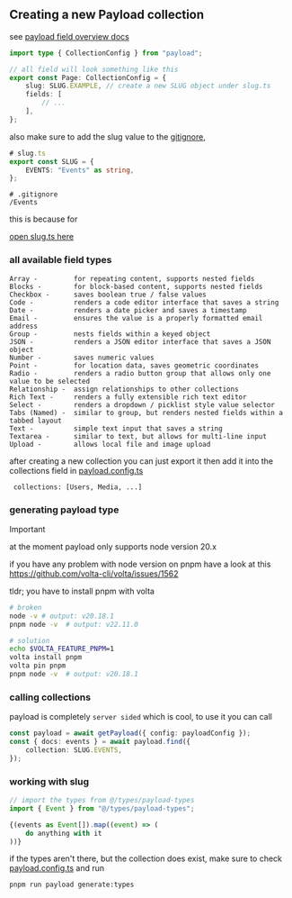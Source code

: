 ## Creating a new Payload collection

see [payload field overview docs](https://payloadcms.com/docs/fields/overview)

```ts
import type { CollectionConfig } from "payload";

// all field will look something like this
export const Page: CollectionConfig = {
    slug: SLUG.EXAMPLE, // create a new SLUG object under slug.ts
    fields: [
        // ...
    ],
};
```

also make sure to add the slug value to the [gitignore](../../.gitignore),

```ts
# slug.ts
export const SLUG = {
    EVENTS: "Events" as string,
};
```

```
# .gitignore
/Events
```

this is because for

[open slug.ts here](../libs/consts/slug.ts)

### all available field types

```
Array -         for repeating content, supports nested fields
Blocks -        for block-based content, supports nested fields
Checkbox -      saves boolean true / false values
Code -          renders a code editor interface that saves a string
Date -          renders a date picker and saves a timestamp
Email -         ensures the value is a properly formatted email address
Group -         nests fields within a keyed object
JSON -          renders a JSON editor interface that saves a JSON object
Number -        saves numeric values
Point -         for location data, saves geometric coordinates
Radio -         renders a radio button group that allows only one value to be selected
Relationship -  assign relationships to other collections
Rich Text -     renders a fully extensible rich text editor
Select -        renders a dropdown / picklist style value selector
Tabs (Named) -  similar to group, but renders nested fields within a tabbed layout
Text -          simple text input that saves a string
Textarea -      similar to text, but allows for multi-line input
Upload -        allows local file and image upload
```

after creating a new collection you can just export it then add it into the collections field in [payload.config.ts](../payload.config.ts)

```
 collections: [Users, Media, ...]
```

### generating payload type

> [!IMPORTANT]  
> at the moment payload only supports node version 20.x

if you have any problem with node version on pnpm have a look at this
https://github.com/volta-cli/volta/issues/1562

tldr; you have to install pnpm with volta

```bash
# broken
node -v # output: v20.18.1
pnpm node -v  # output: v22.11.0

# solution
echo $VOLTA_FEATURE_PNPM=1
volta install pnpm
volta pin pnpm
pnpm node -v  # output: v20.18.1
```

### calling collections

payload is completely `server sided` which is cool,
to use it you can call

```ts
const payload = await getPayload({ config: payloadConfig });
const { docs: events } = await payload.find({
    collection: SLUG.EVENTS,
});
```

### working with slug

```ts
// import the types from @/types/payload-types
import { Event } from "@/types/payload-types";

{(events as Event[]).map((event) => (
    do anything with it
))}
```

if the types aren't there, but the collection does exist, make sure to check [payload.config.ts](../payload.config.ts) and run

`pnpm run payload generate:types`
